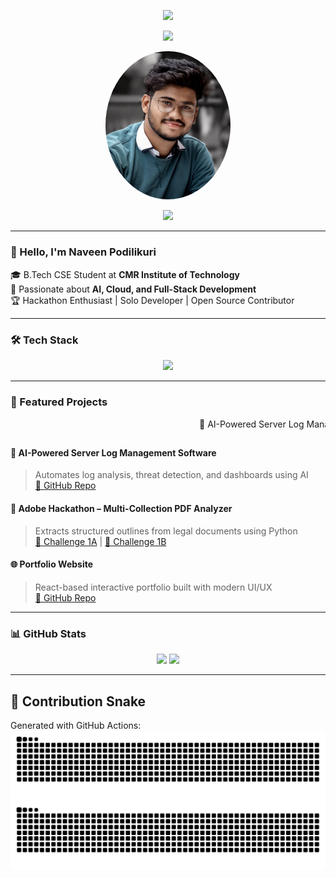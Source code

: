 <!-- Header Banner -->
<p align="center">
  <img src="https://capsule-render.vercel.app/api?type=waving&color=0e76a8&height=200&section=header&text=Naveen%20Podilikuri&fontSize=40&fontColor=ffffff" />
</p>

<!-- Typing Animation -->
<p align="center">
  <img src="https://readme-typing-svg.herokuapp.com?font=Fira+Code&weight=500&size=24&pause=1000&color=FF61C3&center=true&vCenter=true&width=600&lines=Hey!+I'm+Naveen+Podilikuri;AI+%7C+Cloud+%7C+DevOps+Engineer;Hackathon+Lover+%7C+Open+Source+Contributor;Let's+Build+Cool+Stuff+Together!" />
</p>

<!-- Profile Image with Fun GIF -->
<p align="center">
  <img src="./res%20pic.jpg" alt="Naveen Podilikuri" width="200" style="border-radius: 50%;" />
</p>

<p align="center">
  <img src="https://media.giphy.com/media/f3iwJFOVOwuy7K6FFw/giphy.gif" width="180" />
</p>

---

### 👋 Hello, I'm Naveen Podilikuri

🎓 B.Tech CSE Student at **CMR Institute of Technology**  
🚀 Passionate about **AI, Cloud, and Full-Stack Development**  
🏆 Hackathon Enthusiast | Solo Developer | Open Source Contributor  

---

### 🛠 Tech Stack

<p align="center">
  <img src="https://skillicons.dev/icons?i=java,python,c,html,css,javascript,react,mongodb,mysql,aws,docker,kubernetes,tensorflow,openai" />
</p>

---

### 🚀 Featured Projects

<marquee behavior="scroll" direction="left" scrollamount="10">
  🚀 AI-Powered Server Log Management &nbsp;&nbsp;&nbsp;|&nbsp;&nbsp;&nbsp;
  📄 Adobe PDF Analyzer &nbsp;&nbsp;&nbsp;|&nbsp;&nbsp;&nbsp;
  🌐 React Portfolio Website &nbsp;&nbsp;&nbsp;|&nbsp;&nbsp;&nbsp;
  🔍 NLP Document Retriever
</marquee>

#### 🧠 AI-Powered Server Log Management Software
> Automates log analysis, threat detection, and dashboards using AI  
[🔗 GitHub Repo](https://github.com/NaveenPodilikuri/AI-Powered-Server-Log-Management-Software)

#### 📄 Adobe Hackathon – Multi-Collection PDF Analyzer
> Extracts structured outlines from legal documents using Python  
[🔗 Challenge 1A](https://github.com/NaveenPodilikuri/Adobe_Hackathon-Challenge-1A) | [🔗 Challenge 1B](https://github.com/NaveenPodilikuri/Adobe_Hackathon-Challenge-1B)

#### 🌐 Portfolio Website
> React-based interactive portfolio built with modern UI/UX  
[🔗 GitHub Repo](https://github.com/NaveenPodilikuri/greatstack-style-portfolio)

---

### 📊 GitHub Stats

<p align="center">
  <img src="https://github-readme-stats.vercel.app/api?username=NaveenPodilikuri&show_icons=true&theme=radical&count_private=true" />
  <img src="https://github-readme-streak-stats.herokuapp.com/?user=NaveenPodilikuri&theme=radical" />
</p>

---

## 🐍 Contribution Snake

Generated with GitHub Actions:
![GitHub Snake](https://raw.githubusercontent.com/NaveenPodilikuri/NaveenPodilikuri/output/github-contribution-grid-snake.svg#gh-dark-mode-only)
![GitHub Snake dark](https://raw.githubusercontent.com/NaveenPodilikuri/NaveenPodilikuri/output/github-contribution-grid-snake-dark.svg#gh-light-mode-only)

